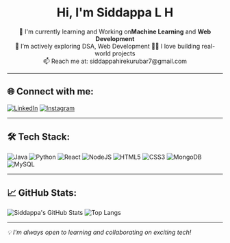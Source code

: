<h1 align="center">Hi, I'm Siddappa L H</h1>

<p align="center">
🚀 I'm currently learning  and Working on<strong>Machine Learning</strong> and <strong>Web Development</strong><br>
🌱 I’m actively exploring DSA, Web Development
👨‍💻 I love building real-world projects<br>
📫 Reach me at: siddappahirekurubar7@gmail.com
</p>

---

## 🌐 Connect with me:
[![LinkedIn](https://img.shields.io/badge/LinkedIn-%230077B5.svg?style=for-the-badge&logo=linkedin&logoColor=white)](https://linkedin.com/in/siddappa-hirekurubar-5b39b025a)
[![Instagram](https://img.shields.io/badge/Instagram-%23E4405F.svg?style=for-the-badge&logo=instagram&logoColor=white)](https://instagram.com/siddappa_l_h_07)


---

## 🛠️ Tech Stack:
![Java](https://img.shields.io/badge/Java-%23ED8B00.svg?style=for-the-badge&logo=java&logoColor=white)
![Python](https://img.shields.io/badge/Python-3776AB?style=for-the-badge&logo=python&logoColor=white)
![React](https://img.shields.io/badge/React-20232A?style=for-the-badge&logo=react&logoColor=61DAFB)
![NodeJS](https://img.shields.io/badge/Node.js-339933?style=for-the-badge&logo=node.js&logoColor=white)
![HTML5](https://img.shields.io/badge/HTML5-E34F26?style=for-the-badge&logo=html5&logoColor=white)
![CSS3](https://img.shields.io/badge/CSS3-1572B6?style=for-the-badge&logo=css3&logoColor=white)
![MongoDB](https://img.shields.io/badge/MongoDB-4EA94B?style=for-the-badge&logo=mongodb&logoColor=white)
![MySQL](https://img.shields.io/badge/MySQL-005C84?style=for-the-badge&logo=mysql&logoColor=white)

---

## 📈 GitHub Stats:
![Siddappa's GitHub Stats](https://github-readme-stats.vercel.app/api?username=Siddappag&show_icons=true&theme=radical)
![Top Langs](https://github-readme-stats.vercel.app/api/top-langs/?username=Siddappag&layout=compact&theme=radical)

---

_💡 I'm always open to learning and collaborating on exciting tech!_
